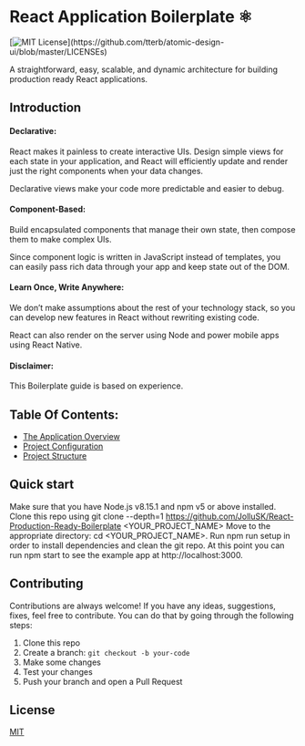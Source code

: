 # React Application Boilerplate ⚛️

[![MIT License](https://img.shields.io/apm/l/atomic-design-ui.svg?)](https://github.com/tterb/atomic-design-ui/blob/master/LICENSEs)

A straightforward, easy, scalable, and dynamic architecture for building production ready React applications.

## Introduction

#### Declarative:

React makes it painless to create interactive UIs. Design simple views for each state in your application, and React will efficiently update and render just the right components when your data changes.

Declarative views make your code more predictable and easier to debug.

#### Component-Based:

Build encapsulated components that manage their own state, then compose them to make complex UIs.

Since component logic is written in JavaScript instead of templates, you can easily pass rich data through your app and keep state out of the DOM.

#### Learn Once, Write Anywhere:

We don’t make assumptions about the rest of your technology stack, so you can develop new features in React without rewriting existing code.

React can also render on the server using Node and power mobile apps using React Native.

#### Disclaimer:

This Boilerplate guide is based on experience. 
## Table Of Contents:

- [The Application Overview](docs/application-overview.md)
- [Project Configuration](docs/project-configuration.md)
- [Project Structure](docs/project-structure.md)

## Quick start

Make sure that you have Node.js v8.15.1 and npm v5 or above installed.
Clone this repo using git clone --depth=1 https://github.com/JolluSK/React-Production-Ready-Boilerplate <YOUR_PROJECT_NAME>
Move to the appropriate directory: cd <YOUR_PROJECT_NAME>.
Run npm run setup in order to install dependencies and clean the git repo.
At this point you can run npm start to see the example app at http://localhost:3000.

## Contributing

Contributions are always welcome! If you have any ideas, suggestions, fixes, feel free to contribute. You can do that by going through the following steps:

1. Clone this repo
2. Create a branch: `git checkout -b your-code`
3. Make some changes
4. Test your changes
5. Push your branch and open a Pull Request

## License

[MIT](https://choosealicense.com/licenses/mit/)
